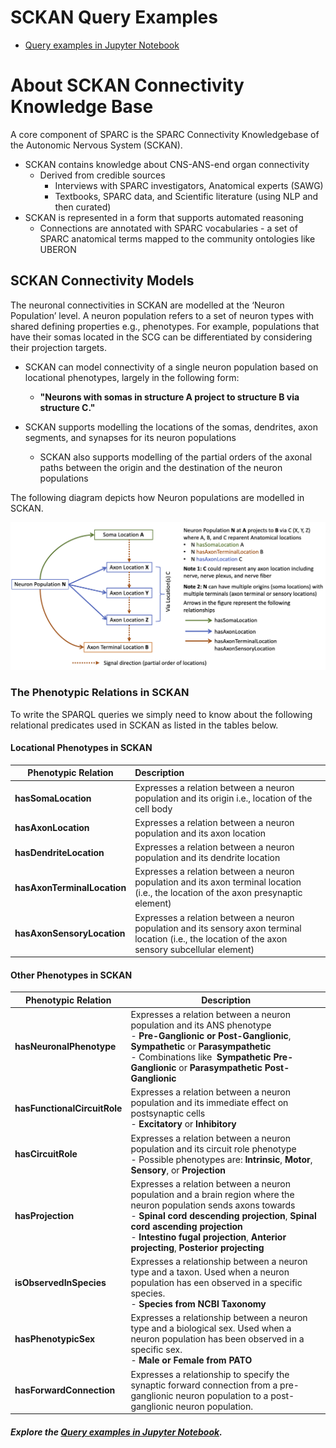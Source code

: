 # SCKAN Query Examples

* [Query examples in Jupyter Notebook](example-queries/sckan-sparql-query-examples.ipynb)

# About SCKAN Connectivity Knowledge Base

A core component of SPARC is the SPARC Connectivity Knowledgebase of the Autonomic Nervous System (SCKAN).

* SCKAN contains knowledge about CNS-ANS-end organ connectivity
  * Derived from credible sources
    * Interviews with SPARC investigators, Anatomical experts (SAWG)
    * Textbooks, SPARC data, and Scientific literature (using NLP and then curated)
* SCKAN is represented in a form that supports automated reasoning
  * Connections are annotated with SPARC vocabularies - a set of SPARC anatomical terms mapped
    to the community ontologies like UBERON

## SCKAN Connectivity Models

The neuronal connectivities in SCKAN are modelled at the ‘Neuron Population’ level. A neuron population refers to a set of neuron types with shared defining properties e.g., phenotypes. For example, populations that have their somas located in the SCG can be differentiated by considering their projection targets.

* SCKAN can model connectivity of a single neuron population based on locational phenotypes, largely in the following form:

  * **"Neurons with somas in structure A project to structure B via structure C."**
* SCKAN  supports modelling the locations of the somas, dendrites, axon segments, and synapses for its neuron populations

  * SCKAN also supports modelling of the partial orders of the axonal paths between the origin
    and the destination of the neuron populations

The following diagram depicts how Neuron populations are modelled in SCKAN.

![1691213471866](image/README/1691213471866.png)

### The Phenotypic Relations in SCKAN

To write the SPARQL queries we simply need to know about the following relational predicates used in SCKAN as listed in the tables below.

#### Locational Phenotypes in SCKAN

| Phenotypic Relation               | Description                                                                                                                                           |
| --------------------------------- | :---------------------------------------------------------------------------------------------------------------------------------------------------- |
| **hasSomaLocation**         | Expresses a relation between a neuron population and its origin i.e., location of the cell body                                                       |
| **hasAxonLocation**         | Expresses a relation between a neuron population and its axon location                                                                               |
| **hasDendriteLocation**     | Expresses a relation between a neuron population and its dendrite location                                                                           |
| **hasAxonTerminalLocation** | Expresses a relation between a neuron population and its axon terminal location<br />(i.e., the location of the axon presynaptic element)             |
| **hasAxonSensoryLocation**  | Expresses a relation between a neuron population and its sensory axon terminal location (i.e., the location of the axon sensory subcellular element) |

#### **Other Phenotypes in SCKAN**

| Phenotypic Relation                | Description                                                                                                                                                                                                                                                                                                                      |
| ---------------------------------- | -------------------------------------------------------------------------------------------------------------------------------------------------------------------------------------------------------------------------------------------------------------------------------------------------------------------------------- |
| **hasNeuronalPhenotype**     | Expresses a relation between a neuron population and its ANS phenotype<br />- **Pre-Ganglionic or Post-Ganglionic**, **Sympathetic** or **Parasympathetic**<br />- Combinations like  **Sympathetic  Pre-Ganglionic** or **Parasympathetic Post-Ganglionic**                                    |
| **hasFunctionalCircuitRole** | Expresses a relation between a neuron population and its immediate effect on postsynaptic cells<br />- **Excitatory** or **Inhibitory**                                                                                                                                                                           |
| **hasCircuitRole**           | Expresses a relation between a neuron population and its circuit role phenotype<br />- Possible phenotypes are: **Intrinsic**, **Motor**, **Sensory**, or **Projection**                                                                                                                               |
| **hasProjection**            | Expresses a relation between a neuron population and a brain region where the neuron population sends axons towards<br />- **Spinal cord descending projection**, **Spinal cord ascending projection**<br />- **Intestino fugal projection**, **Anterior projecting**, **Posterior projecting** |
| **isObservedInSpecies**      | Expresses a relationship between a neuron type and a taxon. Used when a neuron population has een observed in a specific species.<br />- **Species from NCBI Taxonomy**                                                                                                                                                   |
| **hasPhenotypicSex**         | Expresses a relationship between a neuron type and a biological sex. Used when a neuron population has been observed in a specific sex.<br />- **Male or **Female** from PATO**                                                                                                                                    |
| **hasForwardConnection**     | Expresses a relationship to specify the synaptic forward connection from a pre-ganglionic neuron population to a post-ganglionic neuron population.                                                                                                                                                                             |

##### Explore the [Query examples in Jupyter Notebook](example-queries/sckan-sparql-query-examples.ipynb).
